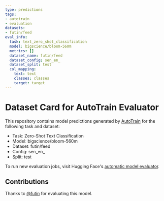 ```yaml
---
type: predictions
tags:
- autotrain
- evaluation
datasets:
- futin/feed
eval_info:
  task: text_zero_shot_classification
  model: bigscience/bloom-560m
  metrics: []
  dataset_name: futin/feed
  dataset_config: sen_en_
  dataset_split: test
  col_mapping:
    text: text
    classes: classes
    target: target
---
```

# Dataset Card for AutoTrain Evaluator

This repository contains model predictions generated by [AutoTrain](https://huggingface.co/autotrain) for the following task and dataset:

* Task: Zero-Shot Text Classification
* Model: bigscience/bloom-560m
* Dataset: futin/feed
* Config: sen_en_
* Split: test

To run new evaluation jobs, visit Hugging Face's [automatic model evaluator](https://huggingface.co/spaces/autoevaluate/model-evaluator).

## Contributions

Thanks to [@futin](https://huggingface.co/futin) for evaluating this model.